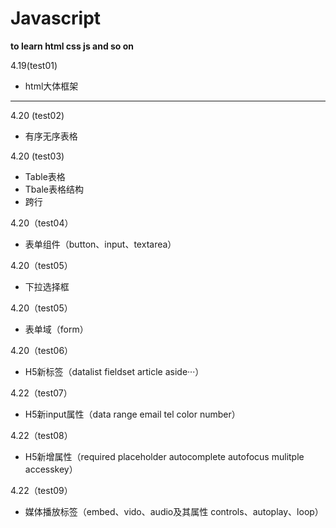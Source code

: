 # Javascript
<strong>to learn html css js and so on</strong>

4.19(test01)
<ul>
<li>html大体框架</li>
</ul>
<hr>
4.20 (test02)
<ul>
<li>有序无序表格</li>
</ul>
4.20 (test03)
 <ul>
 <li>Table表格</li>
 <li>Tbale表格结构</li>
 <li>跨行</li>
</ul>
 4.20（test04）
 <ul>
 <li>表单组件（button、input、textarea）</li>
 </ul>
 4.20（test05）
 <ul>
 <li>下拉选择框</li>
 </ul>
 4.20（test05）
 <ul>
 <li>表单域（form）</li>
 </ul>
  4.20（test06）
  <ul>
  <li>H5新标签（datalist fieldset article aside···）</li>
  </ul>
   </ul>
  4.22（test07）
    <ul>
    <li>H5新input属性（data range email tel color number）</li>
</ul>
</ul>
  4.22（test08）
    <ul>
    <li>H5新增属性（required placeholder autocomplete autofocus mulitple accesskey）</li>
</ul>
  4.22（test09）
    <ul>
    <li>媒体播放标签（embed、vido、audio及其属性 controls、autoplay、loop）</li>
</ul>